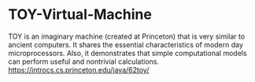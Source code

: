 # TOY-Virtual-Machine

TOY is an imaginary machine (created at Princeton) that is very similar to ancient computers. It shares the essential characteristics of modern day microprocessors. Also, it demonstrates that simple computational models can perform useful and nontrivial calculations. 
https://introcs.cs.princeton.edu/java/62toy/
